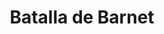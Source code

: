 ﻿---
title: "Batalla de Barnet"
permalink: periodes_819.html
layout: periode
dataInici: 1471-04-14
sidebar: periodes
pares:
  - id: 590
    title: "Guerra de las Dos Rosas"
    dataInici: "(1455)"
    dataFi: "(1485)"

fills:
jocsPrincipals:
jocsEscenaris:
jocsEpoca:
  - title: "Blood & Roses"
    bggId: 132019
    escenari: "Barnet"
    dataInici: 
    dataFi: 

  - title: "Table Battles: Wars of the Roses"
    bggId: 239769
    escenari: "Barnet"
    dataInici: 
    dataFi: 

jocsEpocaEscenaris:
---
